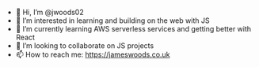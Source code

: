 - 👋 Hi, I’m @jwoods02
- 👀 I’m interested in learning and building on the web with JS
- 🌱 I’m currently learning AWS serverless services and getting better with React
- 💞️ I’m looking to collaborate on JS projects
- 📫 How to reach me: https://jameswoods.co.uk
